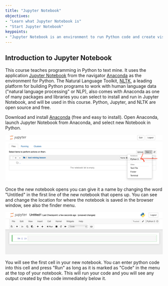 ```yaml
---
title: "Jupyter Notebook"
objectives:
- "Learn what Jupyter Notebook is"
- "Start Jupyter Notebook"
keypoints:
- "Jupyter Notebook is an environment to run Python code and create visualisations more easily than via the command line."
---
```


## Introduction to Jupyter Notebook

This course teaches programming in Python to text mine. It uses the application [Jupyter Notebook](https://jupyter.org) from the navigator [Anaconda](https://www.anaconda.com/) as the environment for Python. The Natural Language Toolkit, [NLTK](https://www.nltk.org/), a leading platform for building Python programs to work with human language data ("natural language processing" or NLP), also comes with Anaconda as one of many packages and libraries you can select to install and run in Jupyter Notebook, and will be used in this course. Python, Jupyter, and NLTK are open source and free.

Download and install [Anaconda](https://www.anaconda.com/) (free and easy to install). Open Anaconda, launch Jupyter Notebook from Anaconda, and select new Notebook in Python. 

![Starting a new notebook](/fig/start-notebook.png)

Once the new notebook opens you can give it a name by changing the word "Untitled" in the first line of the new notebook that opens up. You can see and change the location for where the notebook is saved in the browser window, see also the finder menu. 

![A new notebook](/fig/new-notebook.png)

You will see the first cell in your new notebook.  You can enter python code into this cell and press "Run" as long as it is marked as "Code" in the menu at the top of your notebook.  This will run your code and you will see any output created by the code immediately below it.
